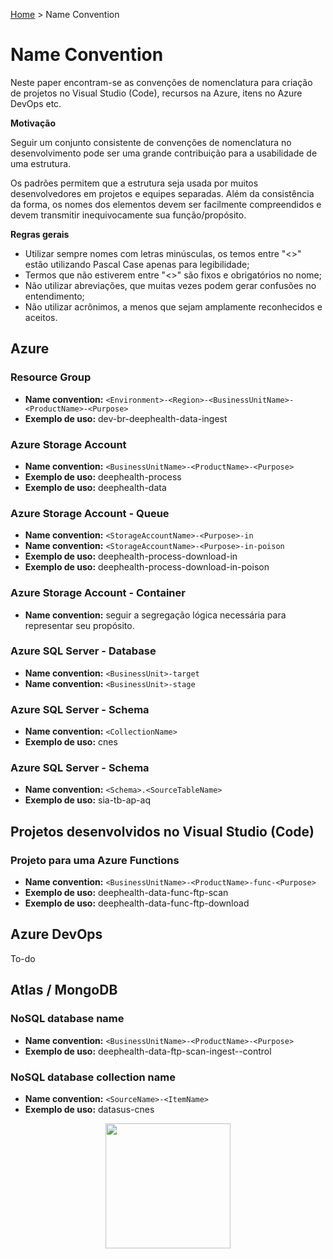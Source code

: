 [Home](https://deeployer.com/deeployer-patterns-and-practices/) > Name Convention

# Name Convention

Neste paper encontram-se as convenções de nomenclatura para criação de projetos no Visual Studio (Code), recursos na Azure, itens no Azure DevOps etc.

**Motivação**

Seguir um conjunto consistente de convenções de nomenclatura no desenvolvimento pode ser uma grande contribuição para a usabilidade de uma estrutura.

Os padrões permitem que a estrutura seja usada por muitos desenvolvedores em projetos e equipes separadas. Além da consistência da forma, os nomes dos elementos devem ser facilmente compreendidos e devem transmitir inequivocamente sua função/propósito. 

**Regras gerais**

- Utilizar sempre nomes com letras minúsculas, os temos entre "<>" estão utilizando Pascal Case apenas para legibilidade;
- Termos que não estiverem entre "<>" são fixos e obrigatórios no nome;
- Não utilizar abreviações, que muitas vezes podem gerar confusões no entendimento;
- Não utilizar acrônimos, a menos que sejam amplamente reconhecidos e aceitos.

## Azure

### Resource Group

- **Name convention:** ```<Environment>-<Region>-<BusinessUnitName>-<ProductName>-<Purpose>```
- **Exemplo de uso:** dev-br-deephealth-data-ingest

### Azure Storage Account

- **Name convention:** ```<BusinessUnitName>-<ProductName>-<Purpose>```
- **Exemplo de uso:** deephealth-process
- **Exemplo de uso:** deephealth-data

### Azure Storage Account - Queue

- **Name convention:** ```<StorageAccountName>-<Purpose>-in```
- **Name convention:** ```<StorageAccountName>-<Purpose>-in-poison```
- **Exemplo de uso:** deephealth-process-download-in
- **Exemplo de uso:** deephealth-process-download-in-poison

### Azure Storage Account - Container

- **Name convention:** seguir a segregação lógica necessária para representar seu propósito.

### Azure SQL Server - Database 

- **Name convention:** ```<BusinessUnit>-target```
- **Name convention:** ```<BusinessUnit>-stage```

### Azure SQL Server - Schema

- **Name convention:** ```<CollectionName>```
- **Exemplo de uso:** cnes

### Azure SQL Server - Schema

- **Name convention:** ```<Schema>.<SourceTableName>```
- **Exemplo de uso:** sia-tb-ap-aq

## Projetos desenvolvidos no Visual Studio (Code)

### Projeto para uma Azure Functions

- **Name convention:** ```<BusinessUnitName>-<ProductName>-func-<Purpose>```
- **Exemplo de uso:** deephealth-data-func-ftp-scan
- **Exemplo de uso:** deephealth-data-func-ftp-download

## Azure DevOps

To-do

## Atlas / MongoDB

### NoSQL database name

- **Name convention:** ```<BusinessUnitName>-<ProductName>-<Purpose>```
- **Exemplo de uso:** deephealth-data-ftp-scan-ingest--control

### NoSQL database collection name

- **Name convention:** ```<SourceName>-<ItemName>```
- **Exemplo de uso:** datasus-cnes

<p align="center">
  <img width="200" height="200" src="https://deeployer.com/deeployer-patterns-and-practices/assets/images/deeployer-logo-hexagon-avatar.png">
</p>
